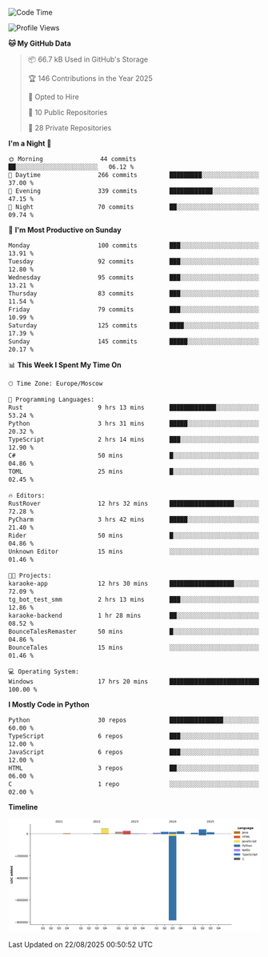 <!--START_SECTION:waka-->
![Code Time](http://img.shields.io/badge/Code%20Time-800%20hrs%2044%20mins-blue)

![Profile Views](http://img.shields.io/badge/Profile%20Views-0-blue)

**🐱 My GitHub Data** 

> 📦 66.7 kB Used in GitHub's Storage 
 > 
> 🏆 146 Contributions in the Year 2025
 > 
> 💼 Opted to Hire
 > 
> 📜 10 Public Repositories 
 > 
> 🔑 28 Private Repositories 
 > 
**I'm a Night 🦉** 

```text
🌞 Morning                44 commits          ██░░░░░░░░░░░░░░░░░░░░░░░   06.12 % 
🌆 Daytime                266 commits         █████████░░░░░░░░░░░░░░░░   37.00 % 
🌃 Evening                339 commits         ████████████░░░░░░░░░░░░░   47.15 % 
🌙 Night                  70 commits          ██░░░░░░░░░░░░░░░░░░░░░░░   09.74 % 
```
📅 **I'm Most Productive on Sunday** 

```text
Monday                   100 commits         ███░░░░░░░░░░░░░░░░░░░░░░   13.91 % 
Tuesday                  92 commits          ███░░░░░░░░░░░░░░░░░░░░░░   12.80 % 
Wednesday                95 commits          ███░░░░░░░░░░░░░░░░░░░░░░   13.21 % 
Thursday                 83 commits          ███░░░░░░░░░░░░░░░░░░░░░░   11.54 % 
Friday                   79 commits          ███░░░░░░░░░░░░░░░░░░░░░░   10.99 % 
Saturday                 125 commits         ████░░░░░░░░░░░░░░░░░░░░░   17.39 % 
Sunday                   145 commits         █████░░░░░░░░░░░░░░░░░░░░   20.17 % 
```


📊 **This Week I Spent My Time On** 

```text
🕑︎ Time Zone: Europe/Moscow

💬 Programming Languages: 
Rust                     9 hrs 13 mins       █████████████░░░░░░░░░░░░   53.24 % 
Python                   3 hrs 31 mins       █████░░░░░░░░░░░░░░░░░░░░   20.32 % 
TypeScript               2 hrs 14 mins       ███░░░░░░░░░░░░░░░░░░░░░░   12.90 % 
C#                       50 mins             █░░░░░░░░░░░░░░░░░░░░░░░░   04.86 % 
TOML                     25 mins             █░░░░░░░░░░░░░░░░░░░░░░░░   02.45 % 

🔥 Editors: 
RustRover                12 hrs 32 mins      ██████████████████░░░░░░░   72.28 % 
PyCharm                  3 hrs 42 mins       █████░░░░░░░░░░░░░░░░░░░░   21.40 % 
Rider                    50 mins             █░░░░░░░░░░░░░░░░░░░░░░░░   04.86 % 
Unknown Editor           15 mins             ░░░░░░░░░░░░░░░░░░░░░░░░░   01.46 % 

🐱‍💻 Projects: 
karaoke-app              12 hrs 30 mins      ██████████████████░░░░░░░   72.09 % 
tg_bot_test_smm          2 hrs 13 mins       ███░░░░░░░░░░░░░░░░░░░░░░   12.86 % 
karaoke-backend          1 hr 28 mins        ██░░░░░░░░░░░░░░░░░░░░░░░   08.52 % 
BounceTalesRemaster      50 mins             █░░░░░░░░░░░░░░░░░░░░░░░░   04.86 % 
BounceTales              15 mins             ░░░░░░░░░░░░░░░░░░░░░░░░░   01.46 % 

💻 Operating System: 
Windows                  17 hrs 20 mins      █████████████████████████   100.00 % 
```

**I Mostly Code in Python** 

```text
Python                   30 repos            ███████████████░░░░░░░░░░   60.00 % 
TypeScript               6 repos             ███░░░░░░░░░░░░░░░░░░░░░░   12.00 % 
JavaScript               6 repos             ███░░░░░░░░░░░░░░░░░░░░░░   12.00 % 
HTML                     3 repos             ██░░░░░░░░░░░░░░░░░░░░░░░   06.00 % 
C                        1 repo              ░░░░░░░░░░░░░░░░░░░░░░░░░   02.00 % 
```



**Timeline**

![Lines of Code chart](https://raw.githubusercontent.com/adlemx/adlemx/main/assets/bar_graph.png)


 Last Updated on 22/08/2025 00:50:52 UTC
<!--END_SECTION:waka-->
